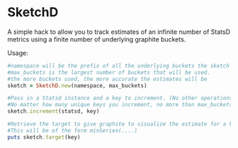 SketchD
=======

A simple hack to allow you to track estimates of an infinite number of StatsD metrics using a finite number of underlying graphite buckets.

Usage:

````ruby
#namespace will be the prefix of all the underlying buckets the sketch uses
#max_buckets is the largest number of buckets that will be used.
#the more buckets used, the more accurate the estimates will be
sketch = SketchD.new(namespace, max_buckets)

#Pass in a Statsd instance and a key to increment. (No other operations are allowed).
#No matter how many unique keys you increment, no more than max_buckets actual metrics will be created.
sketch.increment(statsd, key)

#Retrieve the target to give graphite to visualize the estimate for a key.
#This will be of the form minSeries(....)
puts sketch.target(key)

````